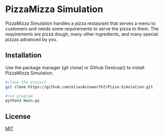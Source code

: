 # PizzaMizza Simulation

PizzaMizza Simulation handles a pizza restaurant that serves a menu to customers and needs some requirements to serve the pizza to them. The requirements are pizza dough, many other ingredients, and many special pizzas advanced by you. 

## Installation

Use the package manager [git clone] or Github Destcop() to install PizzaMizza Simulation.



```bash
#clone the project
git clone https://github.com/eliasAinsworth7/Pizza-Simulation.git

#run program
python3 main.py
```


## License

[MIT](https://choosealicense.com/licenses/mit/)
